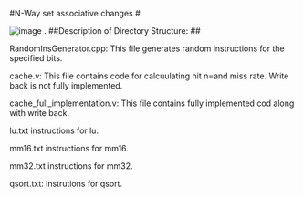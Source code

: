 #N-Way set associative changes #

![image](https://user-images.githubusercontent.com/102411194/201526894-59c20c13-129e-4327-a77a-7cd76c48ed3f.png)
.
##Description of Directory Structure: ##

RandomInsGenerator.cpp:
This file generates random instructions for the specified bits.

cache.v:
This file contains code for calcuulating hit n=and miss rate. Write back is not fully implemented.

cache_full_implementation.v:
This file contains fully implemented cod along with write back.

lu.txt
instructions for lu.

mm16.txt
instructions for mm16.

mm32.txt
instructions for mm32.

qsort.txt:
instrutions for qsort.

